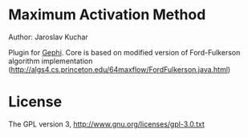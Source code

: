 # Maximum Activation Method
Author: Jaroslav Kuchar

Plugin for <a href="http://www.gephi.org">Gephi</a>.
Core is based on modified version of Ford-Fulkerson algorithm implementation (http://algs4.cs.princeton.edu/64maxflow/FordFulkerson.java.html)

# License
The GPL version 3, http://www.gnu.org/licenses/gpl-3.0.txt